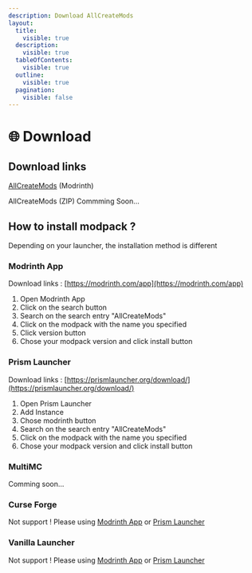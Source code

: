 ```yaml
---
description: Download AllCreateMods
layout:
  title:
    visible: true
  description:
    visible: true
  tableOfContents:
    visible: true
  outline:
    visible: true
  pagination:
    visible: false
---
```


# 🌐 Download

## Download links

[AllCreateMods](https://modrinth.com/modpack/allmodscreate) (Modrinth)

AllCreateMods (ZIP) Commming Soon...

## How to install modpack ?&#x20;

Depending on your launcher, the installation method is different

### Modrinth App

Download links : [https://modrinth.com/app](https://modrinth.com/app)

1. Open Modrinth App
2. Click on the search button
3. Search on the search entry "AllCreateMods"
4. Click on the modpack with the name you specified
5. Click version button
6. Chose your modpack version and click install button

### Prism Launcher

Download links : [https://prismlauncher.org/download/](https://prismlauncher.org/download/)

1. Open Prism Launcher
2. Add Instance
3. Chose modrinth button
4. Search on the search entry "AllCreateMods"
5. Click on the modpack with the name you specified
6. Chose your modpack version and click install button

### MultiMC

Comming soon...

### Curse Forge

Not support ! Please using [Modrinth App](download.md#modrinth-app) or [Prism Launcher](download.md#prism-launcher)

### Vanilla Launcher

Not support ! Please using [Modrinth App](download.md#modrinth-app) or [Prism Launcher](download.md#prism-launcher)
